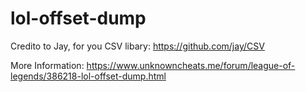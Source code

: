 # lol-offset-dump

Credito to Jay, for you CSV libary: https://github.com/jay/CSV

More Information: https://www.unknowncheats.me/forum/league-of-legends/386218-lol-offset-dump.html
